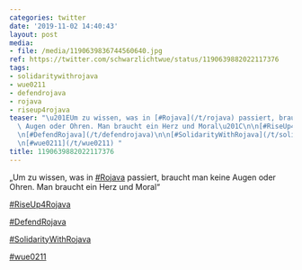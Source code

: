 ```yaml
---
categories: twitter
date: '2019-11-02 14:40:43'
layout: post
media:
- file: /media/1190639836744560640.jpg
ref: https://twitter.com/schwarzlichtwue/status/1190639882022117376
tags:
- solidaritywithrojava
- wue0211
- defendrojava
- rojava
- riseup4rojava
teaser: "\u201EUm zu wissen, was in [#Rojava](/t/rojava) passiert, braucht man keine\
  \ Augen oder Ohren. Man braucht ein Herz und Moral\u201C\n\n[#RiseUp4Rojava](/t/riseup4rojava)\n\
  \n[#DefendRojava](/t/defendrojava)\n\n[#SolidarityWithRojava](/t/solidaritywithrojava)\n\
  \n[#wue0211](/t/wue0211) "
title: 1190639882022117376
---
```

„Um zu wissen, was in [#Rojava](/t/rojava) passiert, braucht man keine Augen oder Ohren. Man braucht ein Herz und Moral“

[#RiseUp4Rojava](/t/riseup4rojava)

[#DefendRojava](/t/defendrojava)

[#SolidarityWithRojava](/t/solidaritywithrojava)

[#wue0211](/t/wue0211) 